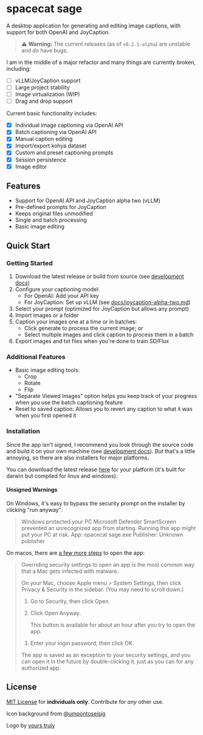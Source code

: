 # spacecat sage

A desktop application for generating and editing image captions, with support for both OpenAI and JoyCaption.

> ⚠️ **Warning:** The current releases (as of `v0.2.1-alpha`) are unstable and *do* have bugs.

I am in the middle of a major refactor and many things are currently broken, including:
- [ ] vLLM/JoyCaption support
- [ ] Large project stability
- [ ] Image virtualization (WIP)
- [ ] Drag and drop support

Current basic functionality includes:
- [x] Individual image captioning via OpenAI API
- [x] Batch captioning via OpenAI API
- [x] Manual caption editing
- [x] Import/export kohya dataset 
- [x] Custom and preset captioning prompts
- [x] Session persistence
- [x] Image editor

## Features

*   Support for OpenAI API and JoyCaption alpha two (vLLM)
*   Pre-defined prompts for JoyCaption
*   Keeps original files unmodified
*   Single and batch processing
*   Basic image editing

## Quick Start

### Getting Started

1.  Download the latest release or build from source (see [development docs](docs/DEVELOPMENT.md))
2.  Configure your captioning model:
    *   For OpenAI: Add your API key
    *   For JoyCaption: Set up vLLM (see [docs/joycaption-alpha-two.md](docs/joycaption-alpha-two.md))
3.  Select your prompt (optimized for JoyCaption but allows any prompt)
4.  Import images or a folder
5.  Caption your images one at a time or in batches:
    *   Click generate to process the current image; _or_
    *   Select multiple images and click caption to process them in a batch
6.  Export images and txt files when you're done to train SD/Flux

### Additional Features

- Basic image editing tools:
    - Crop
    - Rotate
    - Flip
- "Separate Viewed Images" option helps you keep track of your progress when you use the batch captioning feature
- Reset to saved caption: Allows you to revert any caption to what it was when you first opened it


### Installation

Since the app isn't signed, I recommend you look through the source code and build it on your own machine (see [development docs](docs/DEVELOPMENT.md)). *But* that's a little annoying, so there are also installers for major platforms.

You can download the latest release [here](https://github.com/markuryy/spacecat-sage/releases/latest) for your platform (it's built for darwin but compiled for linux and windows).

#### Unsigned Warnings

On Windows, it's easy to bypass the security prompt on the installer by clicking "run anyway":

> Windows protected your PC
> Microsoft Defender SmartScreen prevented an unrecognized app from starting. Running this app might put your PC at risk.
> App: spacecat sage.exe
> Publisher: Unknown publisher

On macos, there are [a few more steps](https://support.apple.com/guide/mac-help/open-a-mac-app-from-an-unknown-developer-mh40616/mac) to open the app:

> Overriding security settings to open an app is the most common way that a Mac gets infected with malware.
>
> On your Mac, choose Apple menu  > System Settings, then click Privacy & Security  in the sidebar. (You may need to scroll down.)
>
> 1. Go to Security, then click Open.
> 2. Click Open Anyway.
>
>    This button is available for about an hour after you try to open the app.
>
> 3. Enter your login password, then click OK.
>
> The app is saved as an exception to your security settings, and you can open it in the future by double-clicking it, just as you can for any authorized app.

## License

[MIT License](LICENSE.md) for **individuals only**. Contribute for *any* other use.

Icon background from [@umpontoseisig](https://www.figma.com/community/file/859244909011097378)

Logo by [yours truly](https://markury.dev)